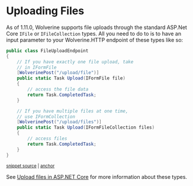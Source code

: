 # Uploading Files

As of 1.11.0, Wolverine supports file uploads through the standard ASP.Net Core `IFile` or `IFileCollection` types. All you need 
to do to is to have an input parameter to your Wolverine.HTTP endpoint of these types like so:

<!-- snippet: sample_using_file_uploads -->
<a id='snippet-sample_using_file_uploads'></a>
```cs
public class FileUploadEndpoint
{
    // If you have exactly one file upload, take
    // in IFormFile
    [WolverinePost("/upload/file")]
    public static Task Upload(IFormFile file)
    {
        // access the file data
        return Task.CompletedTask;
    }

    // If you have multiple files at one time,
    // use IFormCollection
    [WolverinePost("/upload/files")]
    public static Task Upload(IFormFileCollection files)
    {
        // access files
        return Task.CompletedTask;
    }
}
```
<sup><a href='https://github.com/JasperFx/wolverine/blob/main/src/Http/WolverineWebApi/FileUploadEndpoint.cs#L7-L30' title='Snippet source file'>snippet source</a> | <a href='#snippet-sample_using_file_uploads' title='Start of snippet'>anchor</a></sup>
<!-- endSnippet -->

See [Upload files in ASP.NET Core](https://learn.microsoft.com/en-us/aspnet/core/mvc/models/file-uploads?view=aspnetcore-7.0)
for more information about these types. 
